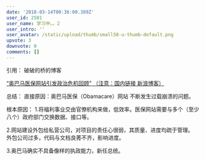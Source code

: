```yaml
---
date: '2018-03-14T00:36:00.389Z'
user_id: 2501
user_name: 学习中。。2
user_intro: ''
user_avatar: /static/upload/thumb/small50-u-thumb-default.png
upvote: 3
downvote: 0
comments: []
---
```


引用： 破破的桥的博客

[“奥巴马医保网站引发政治危机回顾” （注意：国内链接 新浪博客）](http://blog.sina.com.cn/s/blog_56fc0caa0101eo8h.html)

总结： 直接原因：奥巴马医保（Obamacare）网站 不断发生过载崩溃的问题。

根本原因： 1.将福利事业交由官僚机构来做，低效率。医保网站需要与多个（至少八个）政府部门交换数据、接口等。

2.网站建设外包给私营公司，对项目的责任心很弱，其质量、进度均疏于管理。 外包公司过多，代码与文档良莠不齐，影响进度。

3.奥巴马确实不具备像样的执政能力，新任总统。
